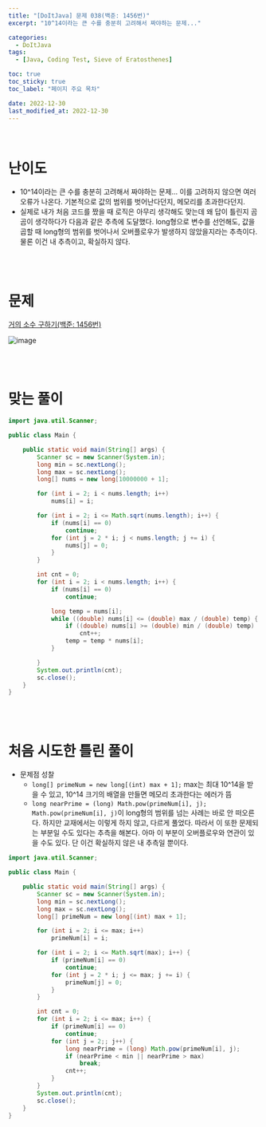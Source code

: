 ```yaml
---
title: "[DoItJava] 문제 038(백준: 1456번)"
excerpt: "10^14이라는 큰 수를 충분히 고려해서 짜야하는 문제..."

categories:
  - DoItJava
tags:
  - [Java, Coding Test, Sieve of Eratosthenes]

toc: true
toc_sticky: true
toc_label: "페이지 주요 목차"

date: 2022-12-30
last_modified_at: 2022-12-30
---
```


<br>

# 난이도

- 10^14이라는 큰 수를 충분히 고려해서 짜야하는 문제... 이를 고려하지 않으면 여러 오류가 나온다. 기본적으로 값의 범위를 벗어난다던지, 메모리를 초과한다던지.
- 실제로 내가 처음 코드를 짰을 때 로직은 아무리 생각해도 맞는데 왜 답이 틀린지 곰곰이 생각하다가 다음과 같은 추측에 도달했다. long형으로 변수를 선언해도, 값을 곱할 때 long형의 범위를 벗어나서 오버플로우가 발생하지 않았을지라는 추측이다. 물론 이건 내 추측이고, 확실하지 않다.

<br><br>

# 문제

[거의 소수 구하기(백준: 1456번)](https://www.acmicpc.net/problem/1456)

![image](https://user-images.githubusercontent.com/112764753/210073724-5c16d234-c9b6-4cd9-b115-39a97dfdc502.png)

<br><br>

# 맞는 풀이

```java
import java.util.Scanner;

public class Main {

    public static void main(String[] args) {
        Scanner sc = new Scanner(System.in);
        long min = sc.nextLong();
        long max = sc.nextLong();
        long[] nums = new long[10000000 + 1];

        for (int i = 2; i < nums.length; i++)
            nums[i] = i;

        for (int i = 2; i <= Math.sqrt(nums.length); i++) {
            if (nums[i] == 0)
                continue;
            for (int j = 2 * i; j < nums.length; j += i) {
                nums[j] = 0;
            }
        }

        int cnt = 0;
        for (int i = 2; i < nums.length; i++) {
            if (nums[i] == 0)
                continue;

            long temp = nums[i];
            while ((double) nums[i] <= (double) max / (double) temp) {
                if ((double) nums[i] >= (double) min / (double) temp)
                    cnt++;
                temp = temp * nums[i];
            }

        }
        System.out.println(cnt);
        sc.close();
    }
}
```

<br><br>

# 처음 시도한 틀린 풀이

- 문제점 성찰
  - `long[] primeNum = new long[(int) max + 1];`
    max는 최대 10^14을 받을 수 있고, 10^14 크기의 배열을 만들면 메모리 초과한다는 에러가 뜸
  - `long nearPrime = (long) Math.pow(primeNum[i], j);`
    `Math.pow(primeNum[i], j)`이 long형의 범위를 넘는 사례는 바로 안 떠오른다. 하지만 교재에서는 이렇게 하지 않고, 다르게 풀었다. 따라서 이 또한 문제되는 부분일 수도 있다는 추측을 해본다. 아마 이 부분이 오버플로우와 연관이 있을 수도 있다. 단 이건 확실하지 않은 내 추측일 뿐이다.

```java
import java.util.Scanner;

public class Main {

    public static void main(String[] args) {
        Scanner sc = new Scanner(System.in);
        long min = sc.nextLong();
        long max = sc.nextLong();
        long[] primeNum = new long[(int) max + 1];

        for (int i = 2; i <= max; i++)
            primeNum[i] = i;

        for (int i = 2; i <= Math.sqrt(max); i++) {
            if (primeNum[i] == 0)
                continue;
            for (int j = 2 * i; j <= max; j += i) {
                primeNum[j] = 0;
            }
        }

        int cnt = 0;
        for (int i = 2; i <= max; i++) {
            if (primeNum[i] == 0)
                continue;
            for (int j = 2;; j++) {
                long nearPrime = (long) Math.pow(primeNum[i], j);
                if (nearPrime < min || nearPrime > max)
                    break;
                cnt++;
            }
        }
        System.out.println(cnt);
        sc.close();
    }
}
```

